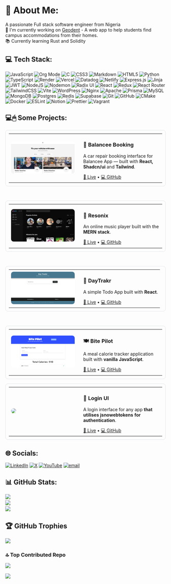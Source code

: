 # 💫 About Me:
A passionate  Full stack software engineer from Nigeria<br>🔭 I'm currently working on [Geodent](https://github.com/Codecraftershubx/geodent) - A web app to help students find campus accommodations from their homes.<br>📚 Currently learning Rust and Solidity

## 💻 Tech Stack:
![JavaScript](https://img.shields.io/badge/javascript-%23323330.svg?style=for-the-badge&logo=javascript&logoColor=%23F7DF1E) ![Org Mode](https://img.shields.io/badge/orgmode-%2377AA99.svg?style=for-the-badge&logo=org&logoColor=white) ![C](https://img.shields.io/badge/c-%2300599C.svg?style=for-the-badge&logo=c&logoColor=white) ![CSS3](https://img.shields.io/badge/css3-%231572B6.svg?style=for-the-badge&logo=css3&logoColor=white) ![Markdown](https://img.shields.io/badge/markdown-%23000000.svg?style=for-the-badge&logo=markdown&logoColor=white) ![HTML5](https://img.shields.io/badge/html5-%23E34F26.svg?style=for-the-badge&logo=html5&logoColor=white) ![Python](https://img.shields.io/badge/python-3670A0?style=for-the-badge&logo=python&logoColor=ffdd54) ![TypeScript](https://img.shields.io/badge/typescript-%23007ACC.svg?style=for-the-badge&logo=typescript&logoColor=white) ![Render](https://img.shields.io/badge/Render-%46E3B7.svg?style=for-the-badge&logo=render&logoColor=white) ![Vercel](https://img.shields.io/badge/vercel-%23000000.svg?style=for-the-badge&logo=vercel&logoColor=white) ![Datadog](https://img.shields.io/badge/datadog-%23632CA6.svg?style=for-the-badge&logo=datadog&logoColor=white) ![Netlify](https://img.shields.io/badge/netlify-%23000000.svg?style=for-the-badge&logo=netlify&logoColor=#00C7B7) ![Express.js](https://img.shields.io/badge/express.js-%23404d59.svg?style=for-the-badge&logo=express&logoColor=%2361DAFB) ![Jinja](https://img.shields.io/badge/jinja-white.svg?style=for-the-badge&logo=jinja&logoColor=black) ![JWT](https://img.shields.io/badge/JWT-black?style=for-the-badge&logo=JSON%20web%20tokens) ![NodeJS](https://img.shields.io/badge/node.js-6DA55F?style=for-the-badge&logo=node.js&logoColor=white) ![Nodemon](https://img.shields.io/badge/NODEMON-%23323330.svg?style=for-the-badge&logo=nodemon&logoColor=%BBDEAD) ![Radix UI](https://img.shields.io/badge/radix%20ui-161618.svg?style=for-the-badge&logo=radix-ui&logoColor=white) ![React](https://img.shields.io/badge/react-%2320232a.svg?style=for-the-badge&logo=react&logoColor=%2361DAFB) ![Redux](https://img.shields.io/badge/redux-%23593d88.svg?style=for-the-badge&logo=redux&logoColor=white) ![React Router](https://img.shields.io/badge/React_Router-CA4245?style=for-the-badge&logo=react-router&logoColor=white) ![TailwindCSS](https://img.shields.io/badge/tailwindcss-%2338B2AC.svg?style=for-the-badge&logo=tailwind-css&logoColor=white) ![Vite](https://img.shields.io/badge/vite-%23646CFF.svg?style=for-the-badge&logo=vite&logoColor=white) ![WordPress](https://img.shields.io/badge/WordPress-%23117AC9.svg?style=for-the-badge&logo=WordPress&logoColor=white) ![Nginx](https://img.shields.io/badge/nginx-%23009639.svg?style=for-the-badge&logo=nginx&logoColor=white) ![Apache](https://img.shields.io/badge/apache-%23D42029.svg?style=for-the-badge&logo=apache&logoColor=white) ![Prisma](https://img.shields.io/badge/Prisma-3982CE?style=for-the-badge&logo=Prisma&logoColor=white) ![MySQL](https://img.shields.io/badge/mysql-4479A1.svg?style=for-the-badge&logo=mysql&logoColor=white) ![MongoDB](https://img.shields.io/badge/MongoDB-%234ea94b.svg?style=for-the-badge&logo=mongodb&logoColor=white) ![Postgres](https://img.shields.io/badge/postgres-%23316192.svg?style=for-the-badge&logo=postgresql&logoColor=white) ![Redis](https://img.shields.io/badge/redis-%23DD0031.svg?style=for-the-badge&logo=redis&logoColor=white) ![Supabase](https://img.shields.io/badge/Supabase-3ECF8E?style=for-the-badge&logo=supabase&logoColor=white) ![Git](https://img.shields.io/badge/git-%23F05033.svg?style=for-the-badge&logo=git&logoColor=white) ![GitHub](https://img.shields.io/badge/github-%23121011.svg?style=for-the-badge&logo=github&logoColor=white) ![CMake](https://img.shields.io/badge/CMake-%23008FBA.svg?style=for-the-badge&logo=cmake&logoColor=white) ![Docker](https://img.shields.io/badge/docker-%230db7ed.svg?style=for-the-badge&logo=docker&logoColor=white) ![ESLint](https://img.shields.io/badge/ESLint-4B3263?style=for-the-badge&logo=eslint&logoColor=white) ![Notion](https://img.shields.io/badge/Notion-%23000000.svg?style=for-the-badge&logo=notion&logoColor=white) ![Prettier](https://img.shields.io/badge/prettier-%23F7B93E.svg?style=for-the-badge&logo=prettier&logoColor=black) ![Vagrant](https://img.shields.io/badge/vagrant-%231563FF.svg?style=for-the-badge&logo=vagrant&logoColor=white)

## 💻🖱 Some Projects:
<!-- Balancee Booking -->
<table style="width:100%; border: 1px solid #e1e4e8; border-radius: 8px; padding: 10px;">
  <tr>
    <td style="width: 200px;">
      <img src="https://github.com/thecypherzen/thecypherzen/blob/trunk/assets/balancee_thumbnail.png?raw=true" width="400px" style="border-radius: 8px;"/>
    </td>
    <td style="padding-left: 20px; vertical-align: top;">
      <h3>🚗 Balancee Booking</h3>
      <p>A car repair booking interface for Balancee App — built with <strong>React, Shadcn/ui</strong> and <strong>Tailwind</strong>.</p>
      <a href="https://balancee-booking-brown.vercel.app" target="_blank">🔗 Live</a> • 
      <a href="https://github.com/thecypherzen/balancee_booking" target="_blank">💻 GitHub</a>
    </td>
  </tr>
</table>

<br>

<!-- Resonix -->
<table style="width:100%; border: 1px solid #e1e4e8; border-radius: 8px; padding: 10px;">
  <tr>
    <td style="width: 200px;">
      <img src="https://github.com/thecypherzen/thecypherzen/blob/trunk/assets/resonix_thumbnail.png?raw=true" width="400px" style="border-radius: 8px;"/>
    </td>
    <td style="padding-left: 20px; vertical-align: top;">
      <h3>🎵 Resonix</h3>
      <p>An online music player built with the <strong>MERN stack</strong>.</p>
      <a href="https://resonix.vercel.app/" target="_blank">🔗 Live</a> • 
      <a href="https://github.com/thecypherzen/resonix" target="_blank">💻 GitHub</a>
    </td>
  </tr>
</table>

<br>

<!-- DayTrakr -->
<table style="width:100%; border: 1px solid #e1e4e8; border-radius: 8px; padding: 10px;">
  <tr>
    <td style="width: 200px;">
      <img src="https://github.com/thecypherzen/thecypherzen/blob/trunk/assets/daytrakr_thumbnail.png?raw=true" width="400px" style="border-radius: 8px;"/>
    </td>
    <td style="padding-left: 20px; vertical-align: top;">
      <h3>📝 DayTrakr</h3>
      <p>A simple Todo App built with <strong>React</strong>.</p>
      <a href="https://daytrakr.onrender.com/" target="_blank">🔗 Live</a> • 
      <a href="https://github.com/thecypherzen/dayTrakr" target="_blank">💻 GitHub</a>
    </td>
  </tr>
</table>

<br>

<!-- Bite Pilot -->
<table style="width:100%; border: 1px solid #e1e4e8; border-radius: 8px; padding: 10px;">
  <tr>
    <td style="width: 200px;">
      <img src="https://github.com/thecypherzen/thecypherzen/blob/trunk/assets/bitepilot_thumbnail.png?raw=true" width="400px" style="border-radius: 8px;"/>
    </td>
    <td style="padding-left: 20px; vertical-align: top;">
      <h3>🍽️ Bite Pilot</h3>
      <p>A meal calorie tracker application built with <strong>vanilla JavaScript</strong>.</p>
      <a href="https://bitepilot.onrender.com/" target="_blank">🔗 Live</a> • 
      <a href="https://github.com/thecypherzen/bitePilot" target="_blank">💻 GitHub</a>
    </td>
  </tr>
</table>

<!-- LoginUi Demo -->
<table style="width:100%; border: 1px solid #e1e4e8; border-radius: 8px; padding: 10px;">
  <tr>
    <td style="width: 200px;">
      <img src="https://imgur.com/a/r84DO5C" width="400px" style="border-radius: 8px;"/>
    </td>
    <td style="padding-left: 20px; vertical-align: top;">
      <h3>🪩 Login UI</h3>
      <p>A login interface for any app <strong> that utilises jsnowebtokens for authentication</strong>.</p>
      <a href="https://login-ui-demo.vercel.app/" target="_blank">🔗 Live</a> • 
      <a href="https://github.com/thecypherzen/login_ui" target="_blank">💻 GitHub</a>
    </td>
  </tr>
</table>

## 🌐 Socials:
[![LinkedIn](https://img.shields.io/badge/LinkedIn-%230077B5.svg?logo=linkedin&logoColor=white)](https://linkedin.com/in/william-inyam-2503a8202) [![X](https://img.shields.io/badge/X-black.svg?logo=X&logoColor=white)](https://x.com/williamInyam) [![YouTube](https://img.shields.io/badge/YouTube-%23FF0000.svg?logo=YouTube&logoColor=white)](https://youtube.com/@UCkRSqDa5MjftEg9YiZQQHeQ) [![email](https://img.shields.io/badge/Email-D14836?logo=gmail&logoColor=white)](mailto:sw.inyam@outlook.com) 

## 📊 GitHub Stats:
![](https://github-readme-stats.vercel.app/api?username=thecypherzen&theme=dark&hide_border=false&include_all_commits=true&count_private=true)<br/>
![](https://nirzak-streak-stats.vercel.app/?user=thecypherzen&theme=dark&hide_border=false)<br/>
![](https://github-readme-stats.vercel.app/api/top-langs/?username=thecypherzen&theme=dark&hide_border=false&include_all_commits=true&count_private=true&layout=compact)

## 🏆 GitHub Trophies
![](https://github-profile-trophy.vercel.app/?username=thecypherzen&theme=radical&no-frame=false&no-bg=false&margin-w=4)

### 🔝 Top Contributed Repo
![](https://github-contributor-stats.vercel.app/api?username=thecypherzen&limit=5&theme=dark&combine_all_yearly_contributions=true)


[![](https://visitcount.itsvg.in/api?id=thecypherzen&icon=0&color=1)](https://visitcount.itsvg.in)

<!-- Proudly created with GPRM ( https://gprm.itsvg.in ) -->
